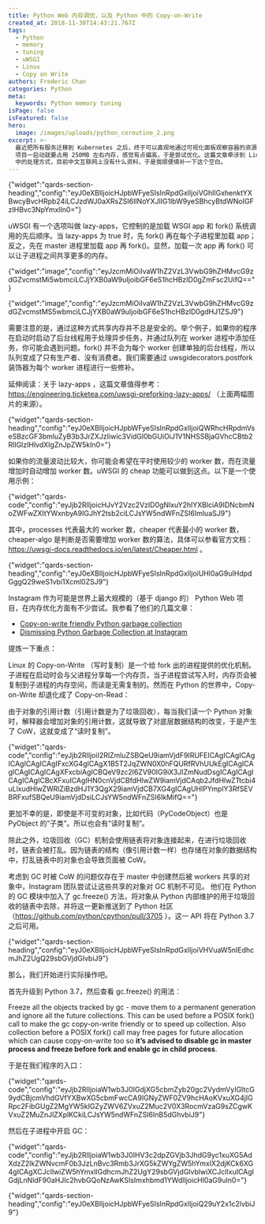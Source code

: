 ```yaml
---
title: Python Web 内存调优，以及 Python 中的 Copy-on-Write
created_at: 2018-11-30T14:43:21.767Z
tags:
  - Python
  - memory
  - tuning
  - uWSGI
  - Linux
  - Copy on Write
authors: Frederic Chan
categories: Python
meta:
  keywords: Python memory tuning
isPage: false
isFeatured: false
hero:
  image: /images/uploads/python_coroutine_2.png
excerpt: >-
  最近把所有服务迁移到 Kubernetes 之后，终于可以直观地通过可视化面板观察容器的资源使用情况了。在看的时候发现自己写的 Python Web
  项目一启动就要占用 250MB 左右内存，感觉有点偏高，于是尝试优化。这篇文章牵涉到 Linux 的 CoW 在 Python
  中的处理方式，目前中文互联网上没有什么资料，于是我顺便填补一下这个空白。
---
```

{"widget":"qards-section-heading","config":"eyJ0eXBlIjoicHJpbWFyeSIsInRpdGxlIjoiVGhlIGxhenktYXBwcyBvcHRpb24iLCJzdWJ0aXRsZSI6IlNoYXJlIG1lbW9yeSBhcyBtdWNoIGFzIHBvc3NpYmxlIn0="}

uWSGI 有一个选项叫做 lazy-apps，它控制的是加载 WSGI app 和 fork() 系统调用的先后顺序。当 lazy-apps 为 true 时，先 fork() 再在每个子进程里加载 app；反之，先在 master 进程里加载 app 再 fork()。显然，加载一次 app 再 fork() 可以让子进程之间共享更多的内存。

{"widget":"image","config":"eyJzcmMiOiIvaW1hZ2VzL3VwbG9hZHMvcG9zdGZvcmstMi5wbmciLCJjYXB0aW9uIjoibGF6eS1hcHBzID0gZmFsc2UifQ=="}

{"widget":"image","config":"eyJzcmMiOiIvaW1hZ2VzL3VwbG9hZHMvcG9zdGZvcmstMS5wbmciLCJjYXB0aW9uIjoibGF6eS1hcHBzID0gdHJ1ZSJ9"}

需要注意的是，通过这种方式共享内存并不总是安全的。举个例子，如果你的程序在启动时启动了后台线程用于处理异步任务，并通过队列在 worker 进程中添加任务，你可能会遇到问题。fork() 并不会为每个 worker 创建单独的后台线程，所以队列变成了只有生产者、没有消费者。我们需要通过 uwsgidecorators.postfork 装饰器为每个 worker 进程进行一些修补。

延伸阅读：关于 lazy-apps ，这篇文章值得参考：https://engineering.ticketea.com/uwsgi-preforking-lazy-apps/ （上面两幅图片的来源）。

{"widget":"qards-section-heading","config":"eyJ0eXBlIjoicHJpbWFyeSIsInRpdGxlIjoiQWRhcHRpdmVseSBzcGF3bmluZyB3b3JrZXJzIiwic3VidGl0bGUiOiJ1V1NHSSBjaGVhcCBtb2RlIGlzIHlvdXIgZnJpZW5kIn0="}

如果你的流量波动比较大，你可能会希望在平时使用较少的 worker 数，而在流量增加时自动增加 worker 数。uWSGI 的 cheap 功能可以做到这点。以下是一个使用示例：

{"widget":"qards-code","config":"eyJjb2RlIjoicHJvY2Vzc2VzID0gNlxuY2hlYXBlciA9IDNcbmNoZWFwZXItYWxnbyA9IGJhY2tsb2ciLCJsYW5ndWFnZSI6ImluaSJ9"}

其中，processes 代表最大的 worker 数，cheaper 代表最小的 worker 数，cheaper-algo 是判断是否需要增加 worker 数的算法，具体可以参看官方文档： https://uwsgi-docs.readthedocs.io/en/latest/Cheaper.html 。

{"widget":"qards-section-heading","config":"eyJ0eXBlIjoicHJpbWFyeSIsInRpdGxlIjoiUHl0aG9uIHdpdGggQ29weS1vbi1Xcml0ZSJ9"}

Instagram 作为可能是世界上最大规模的（基于 django 的） Python Web 项目，在内存优化方面有不少尝试。我参看了他们的几篇文章：

* [Copy-on-write friendly Python garbage collection](https://instagram-engineering.com/copy-on-write-friendly-python-garbage-collection-ad6ed5233ddf)
* [Dismissing Python Garbage Collection at Instagram](https://instagram-engineering.com/dismissing-python-garbage-collection-at-instagram-4dca40b29172)

提炼一下重点：

Linux 的 Copy-on-Write （写时复制）是一个给 fork 出的进程提供的优化机制。子进程在启动时会与父进程分享每一个内存页，当子进程尝试写入时，内存页会被复制到子进程的内存空间，而读是无需复制的。然而在 Python 的世界中，Copy-on-Write 却退化成了 Copy-on-Read：

由于对象的引用计数（引用计数是为了垃圾回收），每当我们读一个 Python 对象时，解释器会增加对象的引用计数，这就导致了对底层数据结构的改变，于是产生了 CoW，这就变成了“读时复制”。

{"widget":"qards-code","config":"eyJjb2RlIjoiI2RlZmluZSBQeU9iamVjdF9IRUFEICAgICAgICAgICAgICAgICAgIFxcXG4gICAgX1B5T2JqZWN0X0hFQURfRVhUUkEgICAgICAgICAgICAgICAgXFxcbiAgICBQeV9zc2l6ZV90IG9iX3JlZmNudDsgICAgICAgICAgICAgICBcXFxuICAgIHN0cnVjdCBfdHlwZW9iamVjdCAqb2JfdHlwZTtcbi4uLlxudHlwZWRlZiBzdHJ1Y3QgX29iamVjdCB7XG4gICAgUHlPYmplY3RfSEVBRFxufSBQeU9iamVjdDsiLCJsYW5ndWFnZSI6IkMifQ=="}

更加不幸的是，即使是不可变的对象，比如代码（PyCodeObject）也是 PyObject 的“子类”。所以也会有“读时复制”。

除此之外，垃圾回收（GC）机制会使用链表将对象连接起来，在进行垃圾回收时，链表会被打乱。因为链表的结构（像引用计数一样）也存储在对象的数据结构中，打乱链表中的对象也会导致页面被 CoW。

考虑到 GC 时被 CoW 的问题仅存在于 master 中创建然后被 workers 共享的对象中，Instagram 团队尝试让这些共享的对象对 GC 机制不可见。 他们在 Python 的 GC 模块中加入了 gc.freeze() 方法，将对象从 Python 内部维护的用于垃圾回收的链表中去除，并将这一更新推送到了 Python 社区（https://github.com/python/cpython/pull/3705 ）。这一 API 将在 Python 3.7 之后可用。 

{"widget":"qards-section-heading","config":"eyJ0eXBlIjoicHJpbWFyeSIsInRpdGxlIjoiVHVuaW5nIEdhcmJhZ2UgQ29sbGVjdGlvbiJ9"}

那么，我们开始进行实际操作吧。

首先升级到 Python 3.7，然后查看 gc.freeze() 的用法：

Freeze all the objects tracked by gc - move them to a permanent generation and ignore all the future collections. This can be used before a POSIX fork() call to make the gc copy-on-write friendly or to speed up collection. Also collection before a POSIX fork() call may free pages for future allocation which can cause copy-on-write too so **it’s advised to disable gc in master process and freeze before fork and enable gc in child process**.

于是在我们程序的入口：

{"widget":"qards-code","config":"eyJjb2RlIjoiaW1wb3J0IGdjXG5cbmZyb20gc2VydmVyIGltcG9ydCBjcmVhdGVfYXBwXG5cbmFwcCA9IGNyZWF0ZV9hcHAoKVxuXG4jIGRpc2FibGUgZ2MgYW5kIGZyZWV6ZVxuZ2Muc2V0X3RocmVzaG9sZCgwKVxuZ2MuZnJlZXplKCkiLCJsYW5ndWFnZSI6InB5dGhvbiJ9"}

然后在子进程中开启 GC：

{"widget":"qards-code","config":"eyJjb2RlIjoiaW1wb3J0IHV3c2dpZGVjb3JhdG9yc1xuXG5AdXdzZ2lkZWNvcmF0b3JzLnBvc3Rmb3JrXG5kZWYgZW5hYmxlX2djKCk6XG4gICAgXCJcIlwiZW5hYmxlIGdhcmJhZ2UgY29sbGVjdGlvblwiXCJcIlxuICAgIGdjLnNldF90aHJlc2hvbGQoNzAwKSIsImxhbmd1YWdlIjoicHl0aG9uIn0="}

{"widget":"qards-section-heading","config":"eyJ0eXBlIjoicHJpbWFyeSIsInRpdGxlIjoiQ29uY2x1c2lvbiJ9"}
